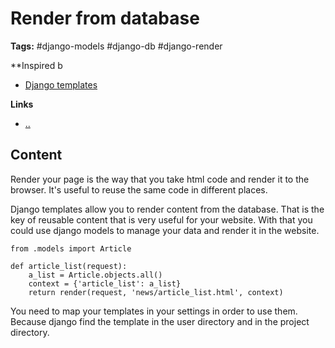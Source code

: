 # Render from database

**Tags:** #django-models #django-db #django-render

**Inspired b
- [Django templates](20220609101616_django-templates.md)

**Links**
- [..]()

## Content

Render your page is the way that you take html code and render it to the browser. It's useful to reuse the same code in different places.

Django templates allow you to render content from the database. That is the key of reusable content that is very useful for your website. With that you could use django models to manage your data and render it in the website.

```django html
from .models import Article

def article_list(request):
    a_list = Article.objects.all()
    context = {'article_list': a_list}
    return render(request, 'news/article_list.html', context)
```

You need to map your templates in your settings in order to use them. Because django find the template in the user directory and in the project directory.